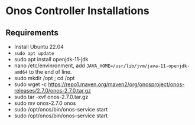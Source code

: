 # Onos Controller Installations

## Requirements

- Install Ubuntu 22.04
- `sudo apt update`
- sudo apt install openjdk-11-jdk
- nano /etc/envinronment, add `JAVA_HOME=/usr/lib/jvm/java-11-openjdk-amd64` to the end of line.
- sudo mkdir /opt ; cd /opt
- sudo wget -c https://repo1.maven.org/maven2/org/onosproject/onos-releases/2.7.0/onos-2.7.0.tar.gz
- sudo tar -xvf onos-2.7.0.tar.gz
- sudo mv onos-2.7.0 onos
- sudo /opt/onos/bin/onos-service start
- sudo /opt/onos/bin/onos-service start
